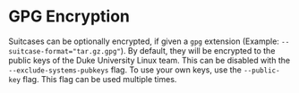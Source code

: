 # GPG Encryption

Suitcases can be optionally encrypted, if given a `gpg` extension (Example:
`--suitcase-format="tar.gz.gpg"`). By default, they will be encrypted to the
public keys of the Duke University Linux team. This can be disabled with the
`--exclude-systems-pubkeys` flag. To use your own keys, use the `--public-key`
flag. This flag can be used multiple times.
